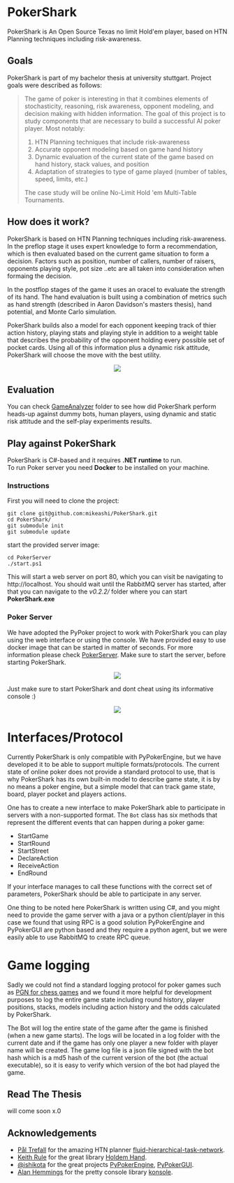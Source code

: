 # PokerShark

PokerShark is An Open Source Texas no limit Hold'em player, based on HTN Planning techniques including risk-awareness.

## Goals

PokerShark is part of my bachelor thesis at university stuttgart. Project goals were described as follows:

> The game of poker is interesting in that it combines elements of stochasticity, reasoning, risk awareness, opponent modeling, and decision making with hidden information. The goal of this project is to study components that are necessary to build a successful AI poker player. Most notably:
>1) HTN Planning techniques that include risk-awareness
>2) Accurate opponent modeling based on game hand history
>3) Dynamic evaluation of the current state of the game based on hand history, stack values, and position
>4) Adaptation of strategies to type of game played (number of tables, speed, limits, etc.)
>
>The case study will be online No-Limit Hold 'em Multi-Table Tournaments.

## How does it work?
PokerShark is based on HTN Planning techniques including risk-awareness. In the preflop stage it uses expert knowledge to form a recommendation, which is then evaluated based on the current game situation to form a decision. Factors such as position, number of callers, number of raisers, opponents playing style, pot size ..etc are all taken into consideration when formaing the decision.

In the postflop stages of the game it uses an oracel to evaluate the strength of its hand. The hand evaluation is built using a combination of metrics such as hand strength (described in Aaron Davidson's masters thesis), hand potential, and Monte Carlo simulation.

PokerShark builds also a model for each opponent keeping track of thier action history, playing stats and playing style in addition to a weight table that describes the probability of the opponent holding every possible set of pocket cards. Using all of this information plus a dynamic risk attitude, PokerShark will choose the move with the best utility. 

<p align="center" width="100%">
    <img src="https://user-images.githubusercontent.com/25008083/198908427-9ab55251-21aa-4d3f-ad7e-721c41c27e03.png"> 
</p>

## Evaluation 
You can check [GameAnalyzer](https://github.com/mikeashi/PokerShark/blob/master/GameAnalysis/v0.2.2/) folder to see how did PokerShark perform heads-up against dummy bots, human players, using dynamic and static risk attitude and the self-play experiments results. 


## Play against PokerShark
PokerShark is C#-based and it requires **.NET runtime** to run.  
To run Poker server you need **Docker** to be installed on your machine.

### Instructions
First you will need to clone the project:
```
git clone git@github.com:mikeashi/PokerShark.git
cd PokerShark/
git submodule init
git submodule update
```
start the provided server image:
```
cd PokerServer
./start.ps1
```
This will start a web server on port 80, which you can visit be navigating to http://localhost.
You should wait until the RabbitMQ server has started, after that you can navigate to the *v0.2.2/* folder where you can start **PokerShark.exe**  

### Poker Server
We have adopted the PyPoker project to work with PokerShark you can play using the web interface or using the console. We have provided easy to use docker image that can be started in matter of seconds. For more information please check [PokerServer](https://github.com/mikeashi/PokerServer). Make sure to start the server, before starting PokerShark.

<p align="center" width="100%">
    <img src="https://user-images.githubusercontent.com/25008083/198908733-0dd7e3ed-961d-4efd-89e0-0ddf9bc04c37.png"> 
</p>


Just make sure to start PokerShark and dont cheat using its informative console :) 

<p align="center" width="100%">
    <img src="https://user-images.githubusercontent.com/25008083/198908990-5e31c966-288b-4906-9657-4667620f61d3.png"> 
</p>



# Interfaces/Protocol 

Currently PokerShark is only compatible with PyPokerEngine, but we have developed it to be able to support multiple formats/protocols. The current state of online poker does not provide a standard protocol to use, that is why PokerShark has its own built-in model to describe game state, it is by no means a poker engine, but a simple model that can track game state, board, player pocket and players actions.

One has to create a new interface to make PokerShark able to participate in servers with a non-supported format. The `Bot` class has six methods that represent the different events that can happen during a poker game:

- StartGame
- StartRound
- StartStreet
- DeclareAction
- ReceiveAction
- EndRound

If your interface manages to call these functions with the correct set of parameters, PokerShark should be able to participate in any server.

One thing to be noted here PokerShark is written using C#, and you might need to provide the game server with a java or a python client/player in this case we found that using RPC is a good solution PyPokerEngine and PyPokerGUI are python based and they require a python agent, but we were easily able to use RabbitMQ to create RPC queue.

# Game logging

Sadly we could not find a standard logging protocol for poker games such as [PGN for chess games](https://en.wikipedia.org/wiki/Portable_Game_Notation) and we found it more helpful for development purposes to log the entire game state including round history, player positions, stacks, models including action history and the odds calculated by PokerShark.

The Bot will log the entire state of the game after the game is finished (when a new game starts). The logs will be located in a log folder with the current date and if the game has only one player a new folder with player name will be created. The game log file is a json file signed with the bot hash which is a md5 hash of the current version of the bot (the actual executable), so it is easy to verify which version of the bot had played the game.


## Read The Thesis
will come soon x.0

## Acknowledgements
- [Pål Trefall](https://github.com/ptrefall) for the amazing HTN planner [fluid-hierarchical-task-network](https://github.com/ptrefall/fluid-hierarchical-task-network).
- [Keith Rule](https://www.codeproject.com/script/Membership/View.aspx?mid=120) for the great library [Holdem Hand](https://www.codeproject.com/Articles/12279/Fast-Texas-Holdem-Hand-Evaluation-and-Analysis).
- [@ishikota](https://github.com/ishikota) for the great projects [PyPokerEngine](https://github.com/ishikota/PyPokerEngine), [PyPokerGUI](https://github.com/ishikota/PyPokerGUI).
- [Alan Hemmings](https://github.com/goblinfactory) for the pretty console library [konsole](https://github.com/goblinfactory/konsole).

